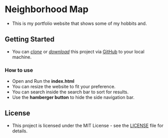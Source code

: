 # Neighborhood Map
* This is my portfolio website that shows some of my hobbits and.

## Getting Started

* You can *[clone](TODO)* or *[download](TODO)* this project via [GitHub](https://github.com) to your local machine.

### How to use

* Open and Run the **index.html**
* You can resize the website to fit your preference.
* You can search inside the search bar to sort for results.
* Use the **hamberger button** to hide the side navigation bar.


## License

* This project is licensed under the MIT License - see the [LICENSE](LICENSE) file for details.



